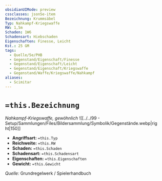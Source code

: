 ```yaml
---
obsidianUIMode: preview
cssclasses: json5e-item
Bezeichnung: Krummsäbel
Typ: Nahkampf-Kriegswaffe
RW: 1,5m
Schaden: 1W6
Schadensart: Hiebschaden
Eigenschaften: Finesse, Leicht
Kst.: 25 GM
tags:
  - Quelle/5e/PHB
  - Gegenstand/Eigenschaft/Finesse
  - Gegenstand/Eigenschaft/Leicht
  - Gegenstand/Eigenschaft/Kriegswaffe
  - Gegenstand/Waffe/Kriegswaffe/Nahkampf
aliases:
  - Scimitar
---
```

# `=this.Bezeichnung`
*Nahkampf-Kriegswaffe, gewöhnlich*
![[../../99 - Setup/Sammlungen/Files/Bildersammlung/Symbolik/Gegenstände.webp|right|150]]

- **Angriffsart:** `=this.Typ`
- **Reichweite:** `=this.RW`
- **Schaden:** `=this.Schaden`
- **Schadensart:** `=this.Schadensart`
- **Eigenschaften:** `=this.Eigenschaften`
- **Gewicht:** `=this.Gewicht`

*Quelle:* Grundregelwerk / Spielerhandbuch